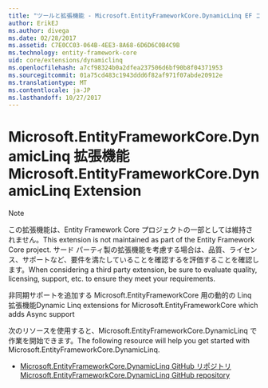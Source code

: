 ```yaml
---
title: "ツールと拡張機能 - Microsoft.EntityFrameworkCore.DynamicLinq EF コア"
author: ErikEJ
ms.author: divega
ms.date: 02/28/2017
ms.assetid: C7E0CC03-064B-4EE3-8A68-6D6D6C0B4C9B
ms.technology: entity-framework-core
uid: core/extensions/dynamiclinq
ms.openlocfilehash: a7cf98324b0a2dfea237506d6bf90b8f04371953
ms.sourcegitcommit: 01a75cd483c1943ddd6f82af971f07abde20912e
ms.translationtype: MT
ms.contentlocale: ja-JP
ms.lasthandoff: 10/27/2017
---
```

# <a name="microsoftentityframeworkcoredynamiclinq-extension"></a><span data-ttu-id="5a417-102">Microsoft.EntityFrameworkCore.DynamicLinq 拡張機能</span><span class="sxs-lookup"><span data-stu-id="5a417-102">Microsoft.EntityFrameworkCore.DynamicLinq Extension</span></span>

> [!NOTE]  
> <span data-ttu-id="5a417-103">この拡張機能は、Entity Framework Core プロジェクトの一部としては維持されません。</span><span class="sxs-lookup"><span data-stu-id="5a417-103">This extension is not maintained as part of the Entity Framework Core project.</span></span> <span data-ttu-id="5a417-104">サード パーティ製の拡張機能を考慮する場合は、品質、ライセンス、サポートなど、要件を満たしていることを確認するを評価することを確認します。</span><span class="sxs-lookup"><span data-stu-id="5a417-104">When considering a third party extension, be sure to evaluate quality, licensing, support, etc. to ensure they meet your requirements.</span></span>

<span data-ttu-id="5a417-105">非同期サポートを追加する Microsoft.EntityFrameworkCore 用の動的の Linq 拡張機能</span><span class="sxs-lookup"><span data-stu-id="5a417-105">Dynamic Linq extensions for Microsoft.EntityFrameworkCore which adds Async support</span></span>

<span data-ttu-id="5a417-106">次のリソースを使用すると、Microsoft.EntityFrameworkCore.DynamicLinq で作業を開始できます。</span><span class="sxs-lookup"><span data-stu-id="5a417-106">The following resource will help you get started with Microsoft.EntityFrameworkCore.DynamicLinq.</span></span>
* [<span data-ttu-id="5a417-107">Microsoft.EntityFrameworkCore.DynamicLinq GitHub リポジトリ</span><span class="sxs-lookup"><span data-stu-id="5a417-107">Microsoft.EntityFrameworkCore.DynamicLinq GitHub repository</span></span>](https://github.com/StefH/System.Linq.Dynamic.Core/)
